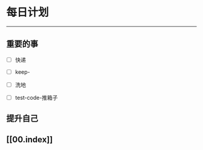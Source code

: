 
# 每日计划
---
## 重要的事

- [ ]  快递
- [ ]  keep-
- [ ]  洗地
- [ ] test-code-推箱子




## 提升自己

  



## [[00.index]]










